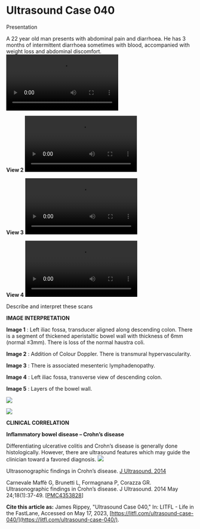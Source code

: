 # Ultrasound Case 040
Presentation


A 22 year old man presents with abdominal pain and diarrhoea. He has 3 months of intermittent diarrhoea sometimes with blood, accompanied with weight loss and abdominal discomfort.
![](https://litfl.com/wp-content/uploads/2018/12/LITFL-Top-100-Ultrasound-040-01-Chrons-disease.mp4)

**View 2** 
![](https://litfl.com/wp-content/uploads/2018/12/LITFL-Top-100-Ultrasound-040-02-Chrons-disease.mp4)

**View 3** 
![](https://litfl.com/wp-content/uploads/2018/12/LITFL-Top-100-Ultrasound-040-03-Chrons-disease.mp4)

**View 4** 
![](https://litfl.com/wp-content/uploads/2018/12/LITFL-Top-100-Ultrasound-040-04-Chrons-disease.mp4)


Describe and interpret these scans

**IMAGE INTERPRETATION** 



**Image 1** : Left iliac fossa, transducer aligned along descending colon. There is a segment of thickened aperistaltic bowel wall with thickness of 6mm (normal ≤3mm). There is loss of the normal haustra coli. 



**Image 2** : Addition of Colour Doppler. There is transmural hypervascularity. 



**Image 3** : There is associated mesenteric lymphadenopathy. 



**Image 4** : Left iliac fossa, transverse view of descending colon.



**Image 5** : Layers of the bowel wall.

![](https://litfl.com/wp-content/uploads/2018/12/LITFL-Top-100-Ultrasound-040-05-Chrons-disease.jpeg)

![](https://litfl.com/wp-content/uploads/2018/12/LITFL-Top-100-Ultrasound-040-05-Chrons-disease.jpeg)



**CLINICAL CORRELATION** 



**Inflammatory bowel disease – Crohn’s disease** 


Differentiating ulcerative colitis and Crohn’s disease is generally done histologically. However, there are ultrasound features which may guide the clinician toward a favored diagnosis. 
![](https://litfl.com/wp-content/uploads/2018/12/Ultrasonographic-findings-in-Crohns-disease.-J-Ultrasound.-2014.jpg)

Ultrasonographic findings in Crohn’s disease. [J Ultrasound. 2014](https://www.ncbi.nlm.nih.gov/pmc/articles/PMC4353828/)


Carnevale Maffè G, Brunetti L, Formagnana P, Corazza GR. Ultrasonographic findings in Crohn’s disease. J Ultrasound. 2014 May 24;18(1):37-49. [[PMC4353828](https://www.ncbi.nlm.nih.gov/pmc/articles/PMC4353828/)]

**Cite this article as:**  James Rippey, "Ultrasound Case 040," In: LITFL - Life in the FastLane, Accessed on May 17, 2023, [https://litfl.com/ultrasound-case-040/](https://litfl.com/ultrasound-case-040/).


